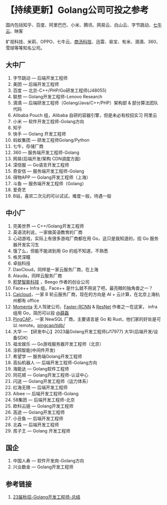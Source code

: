 # 【持续更新】Golang公司可投之参考

国内包括知乎、百度、阿里巴巴、小米、腾讯、网易云、白山云、字节跳动、[七牛云](https://www.zhihu.com/search?q=七牛云&search_source=Entity&hybrid_search_source=Entity&hybrid_search_extra={"sourceType"%3A"answer"%2C"sourceId"%3A2240210633})、映客

旷视科技、米莉、OPPO、七牛云、[商汤科技](https://www.zhihu.com/search?q=商汤科技&search_source=Entity&hybrid_search_source=Entity&hybrid_search_extra={"sourceType"%3A"answer"%2C"sourceId"%3A2240210633})、迅雷、易宝、有米、滴滴、360、雪球等等知名公司。

## 大中厂

1. 字节跳动 — 后端开发工程师
2. 美团 — 后端开发工程师
3. 百度 — 北京-C++/PHP/Go研发工程师(J48055)
4. 联想 — Golang开发工程师-Lenovo Research
5. 滴滴 — 后端研发工程师（Golang/Java/C++/PHP）架构部 & 部分算法团队代码
6. Alibaba Pouch 组，Alibaba 自研的容器引擎，但是未必有校招实习 阿里云
7. 小米 — 软件开发工程师-Golang方向
8. 知乎
9. 快手 — Golang 开发工程师
10. 蚂蚁集团 — 研发工程师Golang/Python
11. 七牛，存储厂商
12. 360 — 服务端开发工程师-Golang
13. 网易(后端开发/架构 CDN调度方面)
14. 深信服 — Go语言开发工程师
15. 奇安信 — 服务端开发工程师-Golang
16. 得物APP — Golang开发工程师（上海）
17. 斗鱼 — 服务端开发工程师（Golang）
18. 爱奇艺
19. B站，喜欢二次元的可以试试，难度一般，待遇一般

## 中小厂

1. 完美世界 — C++/Golang开发工程师
2. 英语流利说，一家做英语教育的厂商
3. 心动游戏，实际上有很多游戏厂商都在用 Go，这只是我知道的，招 Go 服务器开发实习生
4. 饿了么，但能不能进到用 Go 的组不知道，不熟悉
5. 格灵深瞳
6. 卓拙科技
7. DaoCloud，同样是一家云服务厂商，在上海
8. Alauda，同样云服务厂商
9. [积梦智能科技](https://jimeng.io/) ，Beego 作者的创业公司
10. Face++ Infra 组，Face++ 是什么就不用说了吧，最亮眼的独角兽之一？
11. [Caicloud](https://caicloud.io/jobs)，一家 B 轮云服务厂商，现在的方向是 AI + 云计算，在北京上海杭州都有 office
12. [Momenta](https://momenta.ai/) 无人驾驶公司，[Faster-RCNN](https://papers.nips.cc/paper/5638-faster-r-cnn-towards-real-time-object-detection-with-region-proposal-networks.pdf) & [ResNet](https://arxiv.org/abs/1512.03385) 作者之一在这家， infra 组用 Go，简历可以投 [@薛磊](https://www.zhihu.com/people/a2314d55fe6a1b306286e0a5ce1c0d52)
13. [PingCAP](https://pingcap.com/recruit-cn/campus/infrastructure-engineer-intern/)，一家 NewSQL 厂商，主要语言是 Go 和 Rust，他们家的好处是可以 remote。[pingcap/tidb/](https://github.com/pingcap/tidb/)
14. 大华 — 【研发中心】2023届Golang开发工程师(J17977)   大华(后端开发/设备SDK)
15. 祖龙娱乐 — Go游戏服务器开发工程师（北京）
16. 涂鸦智能(中间件开发)
17. 希望学 — 服务端Golang开发工程师
18. 高仙机器人 — 后端开发工程师-Golang方向
19. 海能达 — Golang软件工程师
20. 同花顺 — Golang开发工程师-认证中心
21. 闪送 — Golang开发工程师（运力体系）
22. 红海无限 — 后端开发工程师
23. Aibee — 后端开发工程师-Golang
24. 58集团 — 后端开发工程师-北京
25. 欧科云链 — Golang开发工程师
26. 高途 — Golang开发工程师
27. 小丑鱼 — 后端开发工程师
28. 北森 — 后端开发工程师
29. 孩子王 — Golang 开发工程师

## 国企

1. 中国人寿 — 软件开发岗-Golang方向
2. 兴业数金 — Golang开发工程师

## 参考链接

1. [23届秋招-Golang开发工程师-总结](https://zhuanlan.zhihu.com/p/588988298)